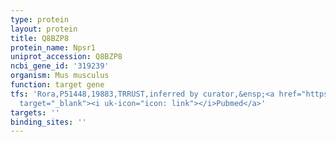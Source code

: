 ```yaml
---
type: protein
layout: protein
title: Q8BZP8
protein_name: Npsr1
uniprot_accession: Q8BZP8
ncbi_gene_id: '319239'
organism: Mus musculus
function: target gene
tfs: 'Rora,P51448,19883,TRRUST,inferred by curator,&ensp;<a href="https://www.ncbi.nlm.nih.gov/pubmed/?term=23565190%5Buid%5D"
  target="_blank"><i uk-icon="icon: link"></i>Pubmed</a>'
targets: ''
binding_sites: ''
---
```

